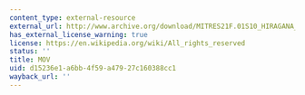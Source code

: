 ```yaml
---
content_type: external-resource
external_url: http://www.archive.org/download/MITRES21F.01S10_HIRAGANA_EXERCISES/5b8.mov
has_external_license_warning: true
license: https://en.wikipedia.org/wiki/All_rights_reserved
status: ''
title: MOV
uid: d15236e1-a6bb-4f59-a479-27c160388cc1
wayback_url: ''
---
```

